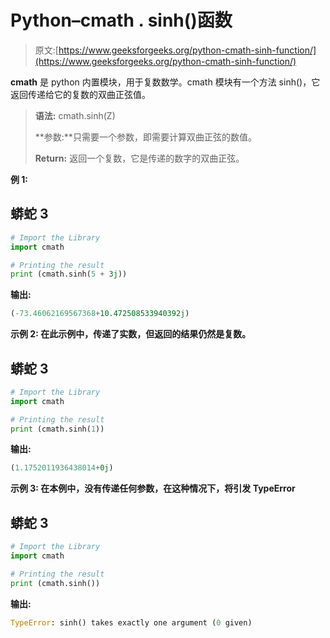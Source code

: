 # Python–cmath . sinh()函数

> 原文:[https://www.geeksforgeeks.org/python-cmath-sinh-function/](https://www.geeksforgeeks.org/python-cmath-sinh-function/)

**cmath** 是 python 内置模块，用于复数数学。cmath 模块有一个方法 sinh()，它返回传递给它的复数的双曲正弦值。

> **语法:** cmath.sinh(Z)
> 
> **参数:**只需要一个参数，即需要计算双曲正弦的数值。
> 
> **Return:** 返回一个复数，它是传递的数字的双曲正弦。

****例 1:****

## **蟒蛇 3**

```py
# Import the Library
import cmath 

# Printing the result
print (cmath.sinh(5 + 3j))
```

****输出:****

```py
(-73.46062169567368+10.472508533940392j) 
```

****示例 2:** 在此示例中，传递了实数，但返回的结果仍然是复数。**

## **蟒蛇 3**

```py
# Import the Library
import cmath 

# Printing the result
print (cmath.sinh(1))
```

****输出:****

```py
(1.1752011936438014+0j) 
```

****示例 3:** 在本例中，没有传递任何参数，在这种情况下，将引发 TypeError**

## **蟒蛇 3**

```py
# Import the Library
import cmath 

# Printing the result
print (cmath.sinh())
```

****输出:****

```py
TypeError: sinh() takes exactly one argument (0 given) 
```